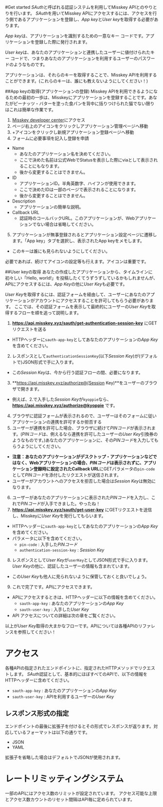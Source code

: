 #Get started
*SAuth*と呼ばれる認証システムを利用してMisskey APIとのやりとりを行います。
*SAuth*を用いてMisskey APIにアクセスするには、アクセスを行う側であるアプリケーションを登録し、*App key*と*User key*を取得する必要があります。

*App key*は、アプリケーションを識別するための一意なキー コードです。アプリケーションを登録した際に発行されます。

*User key*は、あなたのアプリケーションと連携したユーザーに値付けられたキー コードで、つまりあなたのアプリケーションを利用するユーザーのパスワードのようなものです。

アプリケーションは、それらのキーを取得することで、Misskey APIを利用することができます。(これらのキーは、誰にも教えないようにしてください！)

##App keyの取得(アプリケーションの登録)
Misskey APIを利用できるようになるための最初の一歩は、Misskeyにアプリケーションを登録することです。あなたがピーナッツ・バターを塗った食パンを背中に括りつけられた猫でない限りはこれは簡単な作業です。

1. [Misskey developer center](http://dev.misskey.xyz)にアクセス
2. ページ右上のアイコンをクリックしアプリケーション管理ページへ移動
3. +アイコンをクリックし新規アプリケーション登録ページへ移動
4. フォームに必要事項を記入し登録を申請
  - Name
    - あなたのアプリケーション名を決めてください。
    - ここで決めた名前は公式WebでStatusを表示した際にviaとして表示されることにもなります。
    - 後から変更することはできません。
  - ID
    - アプリケーションID。半角英数字、ハイフンが使用できます。
    - ここで決めたIDは一部のページで表示されることになります。
    - 後から変更することはできません。
  - Description
    - アプリケーションの簡単な説明。
 - Callback URL
    - 認証時のコールバックURL。このアプリケーションが、Webアプリケーションでない場合は省略してください。
5. アプリケーションが無事登録されるとアプリケーション設定ページに遷移します。「App key」タブを選択し、表示されたApp keyをメモします。
  - このキーは誰にも見られないようにしてください。

必要であれば、続けてアイコンの設定等も行えます。アイコンは重要です。

##User keyの取得
あなたの作成したアプリケーションから、タイムラインに初々しい「Hello, world!」を投稿したくてうずうずしているかもしれませんが、APIにアクセスするには、*App Key*の他に*User Key*も必要です。

*User Key*を取得するには、認証フォームを経由して、ユーザーにあなたのアプリケーションがアカウントにアクセスすることを許可してもらう必要があります。
ここでは、その認証フォームを表示して最終的にユーザーの*User Key*を取得するフローを順を追って説明します。

1. **https://api.misskey.xyz/sauth/get-authentication-session-key** にGETリクエストを送る
  - HTTPヘッダーに``sauth-app-key``としてあなたのアプリケーションの*App Key*を含めてください。
2. レスポンスとして``authenticationSessionKey``(以下*Session Key*)が(デフォルトで)JSON形式で手に入ります。
  - この*Session Key*は、今から行う認証フローの間、必要になります。
3. **https://api.misskey.xyz/authorize@(Session Key)**をユーザーのブラウザで開きます。
  - 例えば、2.で入手した*Session Key*が``kyoppie``なら、**https://api.misskey.xyz/authorize@kyoppie** です。
4. ブラウザに認証フォームが表示されるので、ユーザーはそのフォームに従いアプリケーションの連携を許可するか拒否する
5. ユーザーが連携を許可した場合、ブラウザに続けて*PINコード*が表示されます。(*PINコード*は、例えるなら連携を許可したユーザーの*User Key*引換券のようなものです。)あなたのアプリケーションに、その*PINコード*を入力してもらうようにしてください。
  - **注意：**あなたのアプリケーションがデスクトップ・アプリケーションなどではなく、Webアプリケーションの場合、*PINコード*は表示されずに、アプリケーション登録時に設定された**Callback URL**にGETパラメータの``pin-code``として*PINコード*を添付したリクエストが送信されます。
  - ユーザーがアカウントへのアクセスを拒否した場合は*Session Key*は無効になります。
6. ユーザーがあなたのアプリケーションに表示された*PINコード*を入力し、これで*PINコード*が入手できました。やったね！
7. **https://api.misskey.xyz/sauth/get-user-key** にGETリクエストを送信し、Misskeyに*User Key*を発行してもらいます。
  - HTTPヘッダーに``sauth-app-key``としてあなたのアプリケーションの*App Key*を含めてください。
  - パラメータに以下を含めてください。
    * ``pin-code`` : 入手した*PINコード*
    * ``authentication-session-key`` : *Session Key*
8. レスポンスとして*User Key*が``userKey``としてJSON形式で手に入ります。*User Key*の他に、認証したユーザーの情報も含まれています。
  - この*User Key*も他人に見られないように保管しておくと良いでしょう。
9. これで完了です。APIにアクセスできます。
  - APIにアクセスするときは、HTTPヘッダーに以下の情報を含めてください。
    * ``sauth-app-key`` : あなたのアプリケーションの*App Key*
    * ``sauth-user-key`` : 入手した*User Key*
  - API アクセスについての詳細は次の章をご覧ください。

以上が*User Key*取得の大まかなフローです。APIについては各種APIのリファレンスを参照してください！

# アクセス
各種APIの指定されたエンドポイントに、指定されたHTTPメソッドでリクエストします。
*SAuth*認証として、基本的にほぼすべてのAPIで、以下の情報をHTTPヘッダーに含めてください。

* ``sauth-app-key`` : あなたのアプリケーションの*App Key*
* ``sauth-user-key`` : APIを利用するユーザーの*User Key*

## レスポンス形式の指定
エンドポイントの最後に拡張子を付けるとその形式でレスポンスが返ります。対応しているフォーマットは以下の通りです。

* JSON
* YAML

拡張子を省略した場合はデフォルトでJSONが使用されます。

# レートリミッティングシステム
一部のAPIにはアクセス数のリミットが設定されています。
アクセス可能な上限とアクセス数カウントのリセット間隔はAPI毎に定められています。
